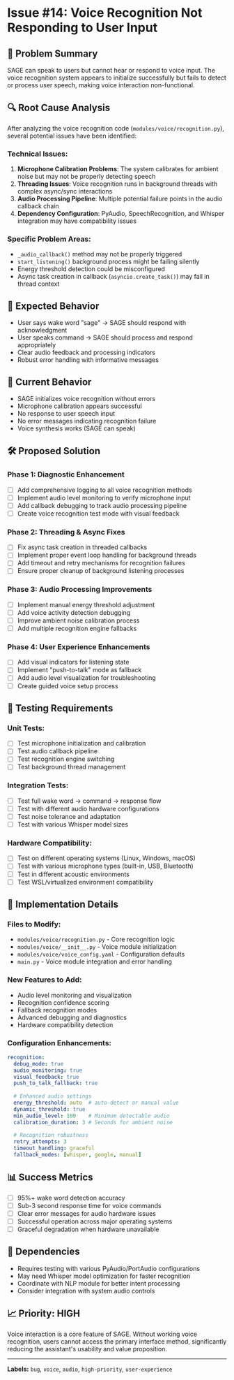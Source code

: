 # Issue #14: Voice Recognition Not Responding to User Input

## 🎯 **Problem Summary**
SAGE can speak to users but cannot hear or respond to voice input. The voice recognition system appears to initialize successfully but fails to detect or process user speech, making voice interaction non-functional.

## 🔍 **Root Cause Analysis**
After analyzing the voice recognition code (`modules/voice/recognition.py`), several potential issues have been identified:

### Technical Issues:
1. **Microphone Calibration Problems**: The system calibrates for ambient noise but may not be properly detecting speech
2. **Threading Issues**: Voice recognition runs in background threads with complex async/sync interactions
3. **Audio Processing Pipeline**: Multiple potential failure points in the audio callback chain
4. **Dependency Configuration**: PyAudio, SpeechRecognition, and Whisper integration may have compatibility issues

### Specific Problem Areas:
- `_audio_callback()` method may not be properly triggered
- `start_listening()` background process might be failing silently  
- Energy threshold detection could be misconfigured
- Async task creation in callback (`asyncio.create_task()`) may fail in thread context

## 🎯 **Expected Behavior**
- User says wake word "sage" → SAGE should respond with acknowledgment
- User speaks command → SAGE should process and respond appropriately  
- Clear audio feedback and processing indicators
- Robust error handling with informative messages

## 🐛 **Current Behavior**
- SAGE initializes voice recognition without errors
- Microphone calibration appears successful
- No response to user speech input
- No error messages indicating recognition failure
- Voice synthesis works (SAGE can speak)

## 🛠️ **Proposed Solution**

### Phase 1: Diagnostic Enhancement
- [ ] Add comprehensive logging to all voice recognition methods
- [ ] Implement audio level monitoring to verify microphone input
- [ ] Add callback debugging to track audio processing pipeline
- [ ] Create voice recognition test mode with visual feedback

### Phase 2: Threading & Async Fixes  
- [ ] Fix async task creation in threaded callbacks
- [ ] Implement proper event loop handling for background threads
- [ ] Add timeout and retry mechanisms for recognition failures
- [ ] Ensure proper cleanup of background listening processes

### Phase 3: Audio Processing Improvements
- [ ] Implement manual energy threshold adjustment
- [ ] Add voice activity detection debugging
- [ ] Improve ambient noise calibration process
- [ ] Add multiple recognition engine fallbacks

### Phase 4: User Experience Enhancements
- [ ] Add visual indicators for listening state
- [ ] Implement "push-to-talk" mode as fallback
- [ ] Add audio level visualization for troubleshooting
- [ ] Create guided voice setup process

## 🧪 **Testing Requirements**

### Unit Tests:
- [ ] Test microphone initialization and calibration
- [ ] Test audio callback pipeline  
- [ ] Test recognition engine switching
- [ ] Test background thread management

### Integration Tests:
- [ ] Test full wake word → command → response flow
- [ ] Test with different audio hardware configurations
- [ ] Test noise tolerance and adaptation
- [ ] Test with various Whisper model sizes

### Hardware Compatibility:
- [ ] Test on different operating systems (Linux, Windows, macOS)
- [ ] Test with various microphone types (built-in, USB, Bluetooth)
- [ ] Test in different acoustic environments
- [ ] Test WSL/virtualized environment compatibility

## 🔧 **Implementation Details**

### Files to Modify:
- `modules/voice/recognition.py` - Core recognition logic
- `modules/voice/__init__.py` - Voice module initialization  
- `modules/voice/voice_config.yaml` - Configuration defaults
- `main.py` - Voice module integration and error handling

### New Features to Add:
- Audio level monitoring and visualization
- Recognition confidence scoring
- Fallback recognition modes  
- Advanced debugging and diagnostics
- Hardware compatibility detection

### Configuration Enhancements:
```yaml
recognition:
  debug_mode: true
  audio_monitoring: true  
  visual_feedback: true
  push_to_talk_fallback: true
  
  # Enhanced audio settings
  energy_threshold: auto  # auto-detect or manual value
  dynamic_threshold: true
  min_audio_level: 100    # Minimum detectable audio
  calibration_duration: 3 # Seconds for ambient noise
  
  # Recognition robustness  
  retry_attempts: 3
  timeout_handling: graceful
  fallback_modes: [whisper, google, manual]
```

## 📊 **Success Metrics**
- [ ] 95%+ wake word detection accuracy
- [ ] Sub-3 second response time for voice commands  
- [ ] Clear error messages for audio hardware issues
- [ ] Successful operation across major operating systems
- [ ] Graceful degradation when hardware unavailable

## 🔄 **Dependencies**
- Requires testing with various PyAudio/PortAudio configurations
- May need Whisper model optimization for faster recognition
- Coordinate with NLP module for better intent processing
- Consider integration with system audio controls

## 📈 **Priority: HIGH**
Voice interaction is a core feature of SAGE. Without working voice recognition, users cannot access the primary interface method, significantly reducing the assistant's usability and value proposition.

---
**Labels:** `bug`, `voice`, `audio`, `high-priority`, `user-experience`
